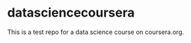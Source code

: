 datasciencecoursera
===================

This is a test repo for a data science course on coursera.org.
